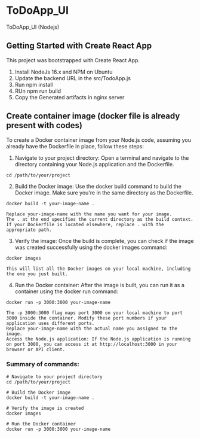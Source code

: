 # ToDoApp_UI
ToDoApp_UI (Nodejs)

## Getting Started with Create React App

This project was bootstrapped with Create React App.

1. Install NodeJs 16.x and NPM on Ubuntu
2. Update the backend URL in the src/TodoApp.js
3. Run npm install
4. RUn npm run build
5. Copy the Generated artifacts in nginx server

## Create container image (docker file is already present with codes)

To create a Docker container image from your Node.js code, assuming you already have the Dockerfile in place, follow these steps:

1. Navigate to your project directory: Open a terminal and navigate to the directory containing your Node.js application and the Dockerfile.
```
cd /path/to/your/project
```
2. Build the Docker image: Use the docker build command to build the Docker image. Make sure you're in the same directory as the Dockerfile.
```
docker build -t your-image-name .

Replace your-image-name with the name you want for your image.
The . at the end specifies the current directory as the build context. If your Dockerfile is located elsewhere, replace . with the appropriate path.
```
3. Verify the image: Once the build is complete, you can check if the image was created successfully using the docker images command:
```
docker images

This will list all the Docker images on your local machine, including the one you just built.
```
4. Run the Docker container: After the image is built, you can run it as a container using the docker run command:
```
docker run -p 3000:3000 your-image-name

The -p 3000:3000 flag maps port 3000 on your local machine to port 3000 inside the container. Modify these port numbers if your application uses different ports.
Replace your-image-name with the actual name you assigned to the image.
Access the Node.js application: If the Node.js application is running on port 3000, you can access it at http://localhost:3000 in your browser or API client.
```
### Summary of commands:
``` 
# Navigate to your project directory
cd /path/to/your/project

# Build the Docker image
docker build -t your-image-name .

# Verify the image is created
docker images

# Run the Docker container
docker run -p 3000:3000 your-image-name
```
